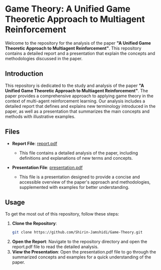 # Game Theory: A Unified Game Theoretic Approach to Multiagent Reinforcement

Welcome to the repository for the analysis of the paper **"A Unified Game Theoretic Approach to Multiagent Reinforcement"**. This repository contains a detailed report and a presentation that explain the concepts and methodologies discussed in the paper.


## Introduction

This repository is dedicated to the study and analysis of the paper **"A Unified Game Theoretic Approach to Multiagent Reinforcement"**. The paper provides a comprehensive approach to applying game theory in the context of multi-agent reinforcement learning. Our analysis includes a detailed report that defines and explains new terminology introduced in the paper, as well as a presentation that summarizes the main concepts and methods with illustrative examples.

## Files

- **Report File**: [report.pdf](./Report_of_A_Unified_Game-Theoretic_Approach.pdf
)
  - This file contains a detailed analysis of the paper, including definitions and explanations of new terms and concepts.
  
- **Presentation File**: [presentation.pdf](./Pres.A_Unified_Game-Theoretic_Approach.pdf)
  - This file is a presentation designed to provide a concise and accessible overview of the paper's approach and methodologies, supplemented with examples for better understanding.

## Usage

To get the most out of this repository, follow these steps:

1. **Clone the Repository**:
   ```bash
   git clone https://github.com/Shirin-Jamshidi/Game-Theory.git
2. **Open the Report**:
Navigate to the repository directory and open the report.pdf file to read the detailed analysis.
3. **View the Presentation**:
Open the presentation.pdf file to go through the summarized concepts and examples for a quick understanding of the paper.
